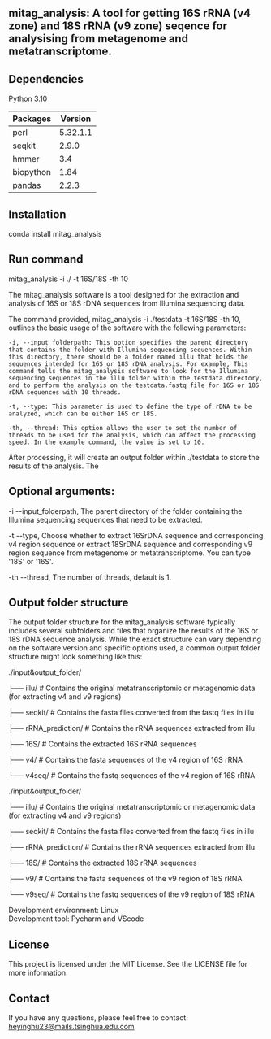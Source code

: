 ## mitag_analysis: A tool for getting 16S rRNA (v4 zone) and 18S rRNA (v9 zone) seqence for analysising from metagenome and metatranscriptome.


## Dependencies
Python 3.10


Packages  | Version |
--------- | --------|
perl  | 5.32.1.1 |
seqkit  | 2.9.0 |
hmmer  | 3.4 |
biopython  | 1.84 |
pandas  | 2.2.3 |

## Installation
conda install mitag_analysis


## Run command 
mitag_analysis -i ./ -t 16S/18S -th 10

The mitag_analysis software is a tool designed for the extraction and analysis of 16S or 18S rDNA sequences from Illumina sequencing data. 

The command provided, mitag_analysis -i ./testdata -t 16S/18S -th 10, outlines the basic usage of the software with the following parameters:

    -i, --input_folderpath: This option specifies the parent directory that contains the folder with Illumina sequencing sequences. Within this directory, there should be a folder named illu that holds the sequences intended for 16S or 18S rDNA analysis. For example, This command tells the mitag_analysis software to look for the Illumina sequencing sequences in the illu folder within the testdata directory, and to perform the analysis on the testdata.fastq file for 16S or 18S rDNA sequences with 10 threads.

    -t, --type: This parameter is used to define the type of rDNA to be analyzed, which can be either 16S or 18S.

    -th, --thread: This option allows the user to set the number of threads to be used for the analysis, which can affect the processing speed. In the example command, the value is set to 10.

After processing, it will create an output folder within ./testdata to store the results of the analysis. The 

## Optional arguments:
  -i --input_folderpath, The parent directory of the folder containing the Illumina sequencing sequences that need to be extracted. 
                  
  -t --type, Choose whether to extract 16SrDNA sequence and corresponding v4 region sequence or extract 18SrDNA    sequence and corresponding v9 region sequence from metagenome or metatranscriptome. You can type '18S' or '16S'.
                  
  -th --thread, The number of threads, default is 1.


## Output folder structure
The output folder structure for the mitag_analysis software typically includes several subfolders and files that organize the results of the 16S or 18S rDNA sequence analysis. While the exact structure can vary depending on the software version and specific options used, a common output folder structure might look something like this:


./input&output_folder/

├── illu/       # Contains the original metatranscriptomic or metagenomic data (for extracting v4 and v9 regions)

├── seqkit/     # Contains the fasta files converted from the fastq files in illu

├── rRNA_prediction/ # Contains the rRNA sequences extracted from illu

├── 16S/        # Contains the extracted 16S rRNA sequences

├── v4/         # Contains the fasta sequences of the v4 region of 16S rRNA

└── v4seq/      # Contains the fastq sequences of the v4 region of 16S rRNA



./input&output_folder/

├── illu/       # Contains the original metatranscriptomic or metagenomic data (for extracting v4 and v9 regions)

├── seqkit/     # Contains the fasta files converted from the fastq files in illu

├── rRNA_prediction/ # Contains the rRNA sequences extracted from illu

├── 18S/        # Contains the extracted 18S rRNA sequences

├── v9/         # Contains the fasta sequences of the v9 region of 18S rRNA

└── v9seq/      # Contains the fastq sequences of the v9 region of 18S rRNA


Development environment: Linux  
Development tool: Pycharm and VScode

## License
This project is licensed under the MIT License. See the LICENSE file for more information.

## Contact
If you have any questions, please feel free to contact: heyinghu23@mails.tsinghua.edu.com
